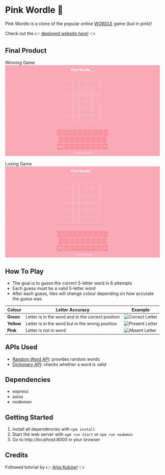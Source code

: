 # Pink Wordle :cherry_blossom:

Pink Wordle is a clone of the popular online [WORDLE](https://www.nytimes.com/games/wordle/index.html) game (but in pink)!

Check out the 👉 [deployed website here!](https://pink-wordle.herokuapp.com/) 👈

## Final Product

Winning Game
![Win](https://github.com/Ruby-Zhuang/pink-wordle/blob/main/docs/Win.gif)

Losing Game
![Lost](https://github.com/Ruby-Zhuang/pink-wordle/blob/main/docs/Lose.gif)

## How To Play

- The goal is to guess the correct 5-letter word in 6 attempts
- Each guess must be a valid 5-letter word
- After each guess, tiles will change colour depending on how accurate the guess was

| Colour     | Letter Accuracy                                   | Example                                                                                         |
| ---------- | ------------------------------------------------- | ----------------------------------------------------------------------------------------------- |
| **Green**  | Letter is in the word and in the correct position | ![Correct Letter](https://github.com/Ruby-Zhuang/wordle-clone/blob/main/docs/green_letter.png)  |
| **Yellow** | Letter is in the word but in the wrong position   | ![Present Letter](https://github.com/Ruby-Zhuang/wordle-clone/blob/main/docs/yellow_letter.png) |
| **Pink**   | Letter is not in word                             | ![Absent Letter](https://github.com/Ruby-Zhuang/wordle-clone/blob/main/docs/pink_letter.png)    |

## APIs Used

- [Random Word API](https://rapidapi.com/sheharyar566/api/random-words5): provides random words
- [Dictionary API](https://rapidapi.com/twinword/api/word-dictionary): checks whether a word is valid

## Dependencies

- express
- axios
- nodemon

## Getting Started

1. Install all dependencies with `npm install`
2. Start the web server with `npm run start` or `npm run nodemon`
3. Go to http://localhost:8000 in your browser

## Credits

Followed tutorial by 👉 [Ania Kubów!](https://www.youtube.com/watch?v=mpby4HiElek) 👈

